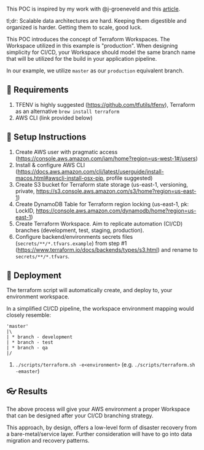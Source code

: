 This POC is inspired by my work with @j-groeneveld and this [article](https://engineering.linkedin.com/distributed-systems/log-what-every-software-engineer-should-know-about-real-time-datas-unifying).

tl;dr: Scalable data architectures are hard. Keeping them digestible and organized is harder. Getting them to scale, good luck.

This POC introduces the concept of Terraform Workspaces. The Workspace utilized in this example is "production". When designing simplicity for CI/CD, your Workspace should model the same branch name that will be utilized for the build in your application pipeline.

In our example, we utilize `master` as our `production` equivalent branch.

## 💩 Requirements

1. TFENV is highly suggested (https://github.com/tfutils/tfenv), Terraform as an alternative
  `brew install terraform`
1. AWS CLI (link provided below)

## 🚀 Setup Instructions

1. Create AWS user with pragmatic access (https://console.aws.amazon.com/iam/home?region=us-west-1#/users)
1. Install & configure AWS CLI (https://docs.aws.amazon.com/cli/latest/userguide/install-macos.html#awscli-install-osx-pip, profile suggested)
1. Create S3 bucket for Terraform state storage (us-east-1, versioning, private, https://s3.console.aws.amazon.com/s3/home?region=us-east-1)
1. Create DynamoDB Table for Terraform region locking (us-east-1, pk: LockID, https://console.aws.amazon.com/dynamodb/home?region=us-east-1)
1. Create Terraform Workspace. Aim to replicate automation (CI/CD) branches (development, test, staging, production).
1. Configure backend/environments secrets files (`secrets/**/*.tfvars.example`) from step #1 (https://www.terraform.io/docs/backends/types/s3.html) and rename to `secrets/**/*.tfvars`.


## 🦄 Deployment

The terraform script will automatically create, and deploy to, your environment workspace.

In a simplified CI/CD pipeline, the workspace environment mapping would closely resemble:

```
'master'
|\
| * branch - development
| * branch - test
| * branch - qa
|/
```

1. `./scripts/terraform.sh -e<environment>` (e.g. `./scripts/terraform.sh -emaster`)

## 👓 Results

The above process will give your AWS environment a proper Workspace that can be designed after your CI/CD branching strategy.

This approach, by design, offers a low-level form of disaster recovery from a bare-metal/service layer. Further consideration will have to go into data migration and recovery patterns.
